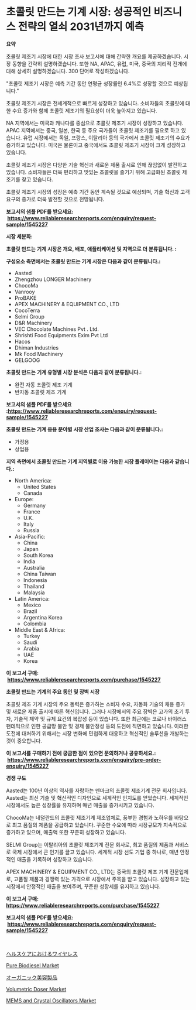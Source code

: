 <p><h1>초콜릿 만드는 기계 시장: 성공적인 비즈니스 전략의 열쇠 2031년까지 예측</h1></p><p><strong>요약</strong></p>
<p><p>초콜릿 제조기 시장에 대한 시장 조사 보고서에 대해 간략한 개요를 제공하겠습니다. 시장 동향을 간략히 설명하겠습니다. 또한 NA, APAC, 유럽, 미국, 중국의 지리적 전개에 대해 상세히 설명하겠습니다. 300 단어로 작성하겠습니다.</p><p>"초콜릿 제조기 시장은 예측 기간 동안 연평균 성장률인 6.4%로 성장할 것으로 예상됩니다."</p><p>초콜릿 제조기 시장은 전세계적으로 빠르게 성장하고 있습니다. 소비자들의 초콜릿에 대한 수요 증가와 함께 초콜릿 제조기의 필요성이 더욱 높아지고 있습니다.</p><p>NA 지역에서는 미국과 캐나다를 중심으로 초콜릿 제조기 시장이 성장하고 있습니다. APAC 지역에서는 중국, 일본, 한국 등 주요 국가들이 초콜릿 제조기를 필요로 하고 있습니다. 유럽 시장에서는 독일, 프랑스, 이탈리아 등의 국가에서 초콜릿 제조기의 수요가 증가하고 있습니다. 미국은 물론이고 중국에서도 초콜릿 제조기 시장이 크게 성장하고 있습니다.</p><p>초콜릿 제조기 시장은 다양한 기술 혁신과 새로운 제품 출시로 인해 끊임없이 발전하고 있습니다. 소비자들은 더욱 편리하고 맛있는 초콜릿을 즐기기 위해 고급화된 초콜릿 제조기를 찾고 있습니다.</p><p>초콜릿 제조기 시장의 성장은 예측 기간 동안 계속될 것으로 예상되며, 기술 혁신과 고객 요구의 증가로 더욱 발전할 것으로 전망됩니다.</p></p>
<p><strong>보고서의 샘플 PDF를 받으세요: &nbsp;<a href="https://www.reliableresearchreports.com/enquiry/request-sample/1545227">https://www.reliableresearchreports.com/enquiry/request-sample/1545227</a></strong></p>
<p><strong>시장 세분화:</strong></p>
<p><strong> 초콜릿 만드는 기계 시장은 개요, 배포, 애플리케이션 및 지역으로 더 분류됩니다. :</strong></p>
<p><strong>구성요소 측면에서는 초콜릿 만드는 기계 시장은 다음과 같이 분류됩니다.:</strong></p>
<p><ul><li>Aasted</li><li>Zhengzhou LONGER Machinery</li><li>ChocoMa</li><li>Vanrooy</li><li>ProBAKE</li><li>APEX MACHINERY & EQUIPMENT CO., LTD</li><li>CocoTerra</li><li>Selmi Group</li><li>D&R Machinery</li><li>VEC Chocolate Machines Pvt . Ltd.</li><li>Shrishti Food Equipments Exim Pvt Ltd</li><li>Hacos</li><li>Dhiman Industries</li><li>Mk Food Machinery</li><li>GELGOOG</li></ul></p>
<p><strong> 초콜릿 만드는 기계 유형별 시장 분석은 다음과 같이 분류됩니다.:</strong></p>
<p><ul><li>완전 자동 초콜릿 제조 기계</li><li>반자동 초콜릿 제조 기계</li></ul></p>
<p><strong>보고서의 샘플 PDF를 받으세요 :<a href="https://www.reliableresearchreports.com/enquiry/request-sample/1545227">https://www.reliableresearchreports.com/enquiry/request-sample/1545227</a></strong></p>
<p><strong> 초콜릿 만드는 기계 응용 분야별 시장 산업 조사는 다음과 같이 분류됩니다.:</strong></p>
<p><ul><li>가정용</li><li>상업용</li></ul></p>
<p><strong>지역 측면에서 초콜릿 만드는 기계 지역별로 이용 가능한 시장 플레이어는 다음과 같습니다.:</strong></p>
<p><ul>
    <li>
        North America:
        <ul>
            <li>United States</li>
            <li>Canada</li>
        </ul>
    </li>
    <li>
        Europe:
        <ul>
            <li>Germany</li>
            <li>France</li>
            <li>U.K.</li>
            <li>Italy</li>
            <li>Russia</li>
        </ul>
    </li>
    <li>
        Asia-Pacific:
        <ul>
            <li>China</li>
            <li>Japan</li>
            <li>South Korea</li>
            <li>India</li>
            <li>Australia</li>
            <li>China Taiwan</li>
            <li>Indonesia</li>
            <li>Thailand</li>
            <li>Malaysia</li>
        </ul>
    </li>
    <li>
        Latin America:
        <ul>
            <li>Mexico</li>
            <li>Brazil</li>
            <li>Argentina Korea</li>
            <li>Colombia</li>
        </ul>
    </li>
    <li>
        Middle East & Africa:
        <ul>
            <li>Turkey</li>
            <li>Saudi</li>
            <li>Arabia</li>
            <li>UAE</li>
            <li>Korea</li>
        </ul>
    </li>
    </ul></p>
<p><strong>이 보고서 구매: &nbsp;<a href="https://www.reliableresearchreports.com/purchase/1545227">https://www.reliableresearchreports.com/purchase/1545227</a></strong></p>
<p><strong>초콜릿 만드는 기계의 주요 동인 및 장벽 시장</strong></p>
<p><p>초콜릿 제조 기계 시장의 주요 동력은 증가하는 소비자 수요, 자동화 기술의 채용 증가 및 새로운 제품 출시에 따른 혁신입니다. 그러나 시장에서의 주요 장벽은 고가의 초기 투자, 기술적 제약 및 규제 요건의 복잡성 등이 있습니다. 또한 최근에는 코로나 바이러스 팬데믹으로 인한 공급망 불안 및 경제 불안정성 등의 도전에 직면하고 있습니다. 이러한 도전에 대처하기 위해서는 시장 변화에 민첩하게 대응하고 혁신적인 솔루션을 개발하는 것이 중요합니다.</p></p>
<p><strong>이 보고서를 구매하기 전에 궁금한 점이 있으면 문의하거나 공유하세요.: &nbsp;<a href="https://www.reliableresearchreports.com/enquiry/pre-order-enquiry/1545227">https://www.reliableresearchreports.com/enquiry/pre-order-enquiry/1545227</a></strong></p>
<p><strong>경쟁 구도</strong></p>
<p><p>Aasted는 100년 이상의 역사를 자랑하는 덴마크의 초콜릿 제조기계 전문 회사입니다. Aasted는 최신 기술 및 혁신적인 디자인으로 세계적인 인지도를 얻었습니다. 세계적인 시장에서도 높은 성장률을 유지하며 매년 매출을 증가시키고 있습니다.</p><p>ChocoMa는 네덜란드의 초콜릿 제조기계 제조업체로, 풍부한 경험과 노하우를 바탕으로 최고 품질의 제품을 공급하고 있습니다. 꾸준한 수요에 따라 시장규모가 지속적으로 증가하고 있으며, 매출액 또한 꾸준히 성장하고 있습니다.</p><p>SELMI Group는 이탈리아의 초콜릿 제조기계 전문 회사로, 최고 품질의 제품과 서비스로 국제 시장에서 큰 인기를 끌고 있습니다. 세계적 시장 선도 기업 중 하나로, 매년 안정적인 매출을 기록하며 성장하고 있습니다.</p><p>APEX MACHINERY & EQUIPMENT CO., LTD는 중국의 초콜릿 제조 기계 전문업체로, 고품질 제품과 경쟁력 있는 가격으로 시장에서 주목을 받고 있습니다. 성장하고 있는 시장에서 안정적인 매출을 보여주며, 꾸준한 성장세를 유지하고 있습니다.</p></p>
<p><strong>이 보고서 구매: &nbsp; <a href="https://www.reliableresearchreports.com/purchase/1545227">https://www.reliableresearchreports.com/purchase/1545227</a></strong></p>
<p><strong>보고서의 샘플 PDF를 받으세요: &nbsp;<a href="https://www.reliableresearchreports.com/enquiry/request-sample/1545227">https://www.reliableresearchreports.com/enquiry/request-sample/1545227</a></strong><strong></strong></p>
<p>&nbsp;</p>
<p><p><a href="https://github.com/moulafa/Market-Research-Report-List-1/blob/main/879430314985.md">ヘルスケアにおけるワイヤレス</a></p><p><a href="https://angry-finch-aaf.notion.site/Pure-Biodiesel-Market-with-the-goal-of-estimating-the-market-size-and-future-growth-potential-of-var-5139bca998064a10a19827ad31a1468c">Pure Biodiesel Market</a></p><p><a href="https://medium.com/@vivakuvalis2005/%E6%9C%89%E6%A9%9F%E7%BE%8E%E5%AE%B9%E8%A3%BD%E5%93%81%E5%B8%82%E5%A0%B4-%E5%B8%82%E5%A0%B4%E3%82%B7%E3%82%A7%E3%82%A2-%E5%B8%82%E5%A0%B4%E5%8B%95%E5%90%91-%E3%81%8A%E3%82%88%E3%81%B3%E5%B0%86%E6%9D%A5%E3%81%AE%E6%88%90%E9%95%B7%E3%82%92%E6%8E%A2%E3%82%8B-14221a65e680">オーガニック美容製品</a></p><p><a href="https://view.publitas.com/reportprime-1/volumetric-doser-market-research-report-unlocks-analysis-on-the-market-financial-status-market-size-and-market-revenue-upto-2031/">Volumetric Doser Market</a></p><p><a href="https://github.com/rahu1506/Market-Research-Report-List-3/blob/main/mems-and-crystal-oscillators-market.md">MEMS and Crystal Oscillators Market</a></p></p>